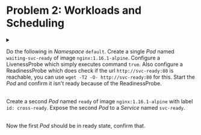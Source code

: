# Problem 2: Workloads and Scheduling

<details>
<summary>

Do the following in *Namespace* `default`. Create a single *Pod* named `waiting-svc-ready` of image `nginx:1.16.1-alpine`. Configure a LivenessProbe which simply executes command `true`. Also configure a ReadinessProbe which does check if the url `http://svc-ready:80` is reachable, you can use `wget -T2 -O- http://svc-ready:80` for this. Start the *Pod* and confirm it isn't ready because of the ReadinessProbe.
<br><br>

Create a second *Pod* named `ready` of image `nginx:1.16.1-alpine` with label `id: cross-ready`. Expose the second *Pod* to a *Service* named `svc-ready`.
<br><br>

Now the first *Pod* should be in ready state, confirm that.
</summary>

```yaml
# apply this
apiVersion: v1
kind: Pod
metadata:
  creationTimestamp: null
  labels:
    run: waiting-svc-ready
  name: waiting-svc-ready
  namespace: default
spec:
  containers:
  - image: nginx:1.16.1-alpine
    name: waiting-svc-ready
    livenessProbe:
      exec:
        command:
        - "true"
    readinessProbe:
      exec:
        command:
        - sh
        - -c
        - "wget -T2 -O- http://svc-ready:80"
```

```sh
# confirm that the pod is not ready
$ k get po
NAME                READY   STATUS    RESTARTS   AGE
waiting-svc-ready   0/1     Running   0          2m

# create the second pod
$ k run ready --image=nginx:1.16.1-alpine --labels=id=cross-ready

# expose the second pod
$ k expose po ready --port=80 --target-port=80 --name=svc-ready

# confirm that the first pod is ready
$ k get po
NAME                READY   STATUS    RESTARTS   AGE
ready               1/1     Running   0          2m
waiting-svc-ready   1/1     Running   0          4m
```

</details>


